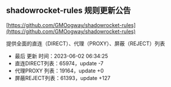 ## shadowrocket-rules 规则更新公告

[https://github.com/GMOogway/shadowrocket-rules](https://github.com/GMOogway/shadowrocket-rules)

提供全面的直连（DIRECT）、代理（PROXY）、屏蔽（REJECT）列表
- 最后 更新 时间：2023-06-02 06:34:25
- 直连DIRECT列表：65974，update -7
- 代理PROXY 列表：19164，update +0
- 屏蔽REJECT列表：61393，update +127